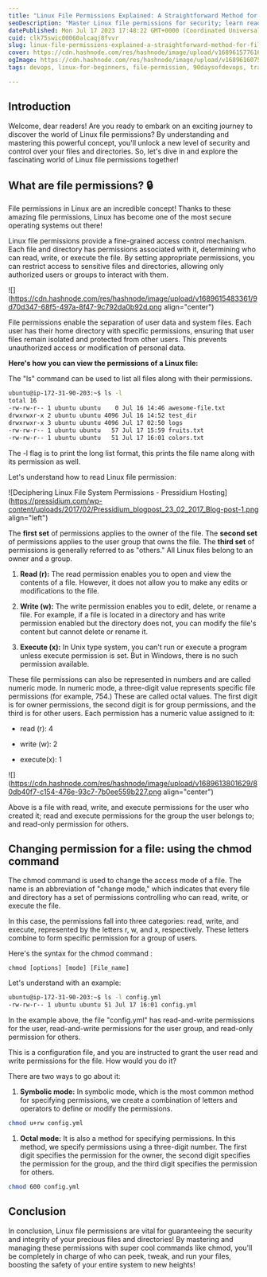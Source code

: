 ```yaml
---
title: "Linux File Permissions Explained: A Straightforward Method for File Handling 📁"
seoDescription: "Master Linux file permissions for security; learn read, write, execute with chmod in symbolic, octal modes"
datePublished: Mon Jul 17 2023 17:48:22 GMT+0000 (Coordinated Universal Time)
cuid: clk75swic00060alcaqj8fvvr
slug: linux-file-permissions-explained-a-straightforward-method-for-file-handling
cover: https://cdn.hashnode.com/res/hashnode/image/upload/v1689615776169/2404fcd2-25ba-4b88-bf0d-fe27243b24c6.png
ogImage: https://cdn.hashnode.com/res/hashnode/image/upload/v1689616075152/71be44cf-2d63-4f80-a95f-fd3063c7a89a.png
tags: devops, linux-for-beginners, file-permission, 90daysofdevops, trainwithshubham

---
```


## Introduction

Welcome, dear readers! Are you ready to embark on an exciting journey to discover the world of Linux file permissions? By understanding and mastering this powerful concept, you'll unlock a new level of security and control over your files and directories. So, let's dive in and explore the fascinating world of Linux file permissions together!

## What are file permissions? 🔒

File permissions in Linux are an incredible concept! Thanks to these amazing file permissions, Linux has become one of the most secure operating systems out there!

Linux file permissions provide a fine-grained access control mechanism. Each file and directory has permissions associated with it, determining who can read, write, or execute the file. By setting appropriate permissions, you can restrict access to sensitive files and directories, allowing only authorized users or groups to interact with them.

![](https://cdn.hashnode.com/res/hashnode/image/upload/v1689615483361/9d70d347-68f5-497a-8f47-9c792da0b92d.png align="center")

File permissions enable the separation of user data and system files. Each user has their home directory with specific permissions, ensuring that user files remain isolated and protected from other users. This prevents unauthorized access or modification of personal data.

**Here's how you can view the permissions of a Linux file:**

The "ls" command can be used to list all files along with their permissions.

```bash
ubuntu@ip-172-31-90-203:~$ ls -l
total 16
-rw-rw-r-- 1 ubuntu ubuntu    0 Jul 16 14:46 awesome-file.txt
drwxrwxr-x 2 ubuntu ubuntu 4096 Jul 16 14:52 test_dir
drwxrwxr-x 3 ubuntu ubuntu 4096 Jul 17 02:50 logs
-rw-rw-r-- 1 ubuntu ubuntu   57 Jul 17 15:59 fruits.txt
-rw-rw-r-- 1 ubuntu ubuntu   51 Jul 17 16:01 colors.txt
```

The -l flag is to print the long list format, this prints the file name along with its permission as well.

Let's understand how to read Linux file permission:

![Deciphering Linux File System Permissions - Pressidium Hosting](https://pressidium.com/wp-content/uploads/2017/02/Pressidium_blogpost_23_02_2017_Blog-post-1.png align="left")

The **first set** of permissions applies to the owner of the file. The **second set** of permissions applies to the user group that owns the file. The **third set** of permissions is generally referred to as "others." All Linux files belong to an owner and a group.

1. **Read (r):** The read permission enables you to open and view the contents of a file. However, it does not allow you to make any edits or modifications to the file.
    
2. **Write (w):** The write permission enables you to edit, delete, or rename a file. For example, if a file is located in a directory and has write permission enabled but the directory does not, you can modify the file's content but cannot delete or rename it.
    
3. **Execute (x):** In Unix type system, you can't run or execute a program unless execute permission is set. But in Windows, there is no such permission available.
    

These file permissions can also be represented in numbers and are called numeric mode. In numeric mode, a three-digit value represents specific file permissions (for example, 754.) These are called octal values. The first digit is for owner permissions, the second digit is for group permissions, and the third is for other users. Each permission has a numeric value assigned to it:

* read (r): 4
    
* write (w): 2
    
* execute(x): 1
    

![](https://cdn.hashnode.com/res/hashnode/image/upload/v1689613801629/80db40f7-c154-476e-93c7-7b0ee559b227.png align="center")

Above is a file with read, write, and execute permissions for the user who created it; read and execute permissions for the group the user belongs to; and read-only permission for others.

## Changing permission for a file: using the chmod command

The chmod command is used to change the access mode of a file. The name is an abbreviation of "change mode," which indicates that every file and directory has a set of permissions controlling who can read, write, or execute the file.

In this case, the permissions fall into three categories: read, write, and execute, represented by the letters r, w, and x, respectively. These letters combine to form specific permission for a group of users.

Here's the syntax for the chmod command :

`chmod [options] [mode] [File_name]`

Let's understand with an example:

```bash
ubuntu@ip-172-31-90-203:~$ ls -l config.yml
-rw-rw-r-- 1 ubuntu ubuntu 51 Jul 17 16:01 config.yml
```

In the example above, the file "config.yml" has read-and-write permissions for the user, read-and-write permissions for the user group, and read-only permission for others.

This is a configuration file, and you are instructed to grant the user read and write permissions for the file. How would you do it?

There are two ways to go about it:

1. **Symbolic mode:** In symbolic mode, which is the most common method for specifying permissions, we create a combination of letters and operators to define or modify the permissions.
    

```bash
chmod u+rw config.yml
```

1. **Octal mode:** It is also a method for specifying permissions. In this method, we specify permissions using a three-digit number. The first digit specifies the permission for the owner, the second digit specifies the permission for the group, and the third digit specifies the permission for others.
    

```bash
chmod 600 config.yml
```

## Conclusion

In conclusion, Linux file permissions are vital for guaranteeing the security and integrity of your precious files and directories! By mastering and managing these permissions with super cool commands like chmod, you'll be completely in charge of who can peek, tweak, and run your files, boosting the safety of your entire system to new heights!
